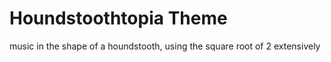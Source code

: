 # Houndstoothtopia Theme

music in the shape of a houndstooth, using the square root of 2 extensively
